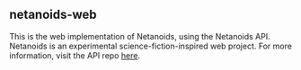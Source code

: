 netanoids-web
---
This is the web implementation of Netanoids, using the Netanoids API. Netanoids is an experimental science-fiction-inspired web project.  For more information, visit the API repo [here](https://github.com/gconsidine/netanoids-api).
